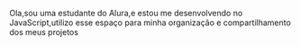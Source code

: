Ola,sou uma estudante do Alura,e estou me desenvolvendo no JavaScript,utilizo esse espaço para minha organização e compartilhamento dos meus projetos
